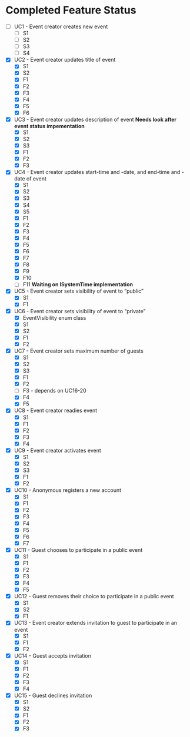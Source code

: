 # Completed Feature Status

- [ ] UC1 - Event creator creates new event
  - [ ] S1
  - [ ] S2
  - [ ] S3
  - [ ] S4
- [X] UC2 - Event creator updates title of event
  - [X] S1
  - [x] S2
  - [x] F1
  - [x] F2
  - [x] F3
  - [x] F4
  - [X] F5
  - [X] F6
- [x] UC3 - Event creator updates description of event **Needs look after event status impementation**
  - [x] S1
  - [x] S2
  - [x] S3
  - [x] F1
  - [x] F2
  - [x] F3
- [x] UC4 - Event creator updates start-time and -date, and end-time and -date of event
  - [x] S1
  - [x] S2
  - [x] S3
  - [x] S4
  - [x] S5
  - [x] F1
  - [x] F2
  - [x] F3
  - [x] F4
  - [x] F5
  - [x] F6
  - [x] F7
  - [x] F8
  - [x] F9
  - [x] F10
  - [ ] F11 **Waiting on ISystemTime implementation**
- [x] UC5 - Event creator sets visibility of event to “public”
  - [x] S1
  - [x] F1
- [x] UC6 - Event creator sets visibility of event to “private”
  - [x] EventVisibility enum class
  - [x] S1
  - [x] S2
  - [x] F1
  - [x] F2
- [x] UC7 - Event creator sets maximum number of guests
  - [x] S1
  - [x] S2
  - [x] S3
  - [x] F1
  - [x] F2
  - [ ] F3 - depends on UC16-20
  - [x] F4
  - [x] F5
- [x] UC8 - Event creator readies event
  - [x] S1
  - [x] F1
  - [x] F2
  - [X] F3
  - [x] F4
- [x] UC9 - Event creator activates event
  - [x] S1
  - [x] S2
  - [x] S3
  - [x] F1
  - [x] F2
- [x] UC10 - Anonymous registers a new account
  - [x] S1
  - [x] F1
  - [x] F2
  - [x] F3
  - [x] F4
  - [x] F5
  - [x] F6
  - [x] F7
- [x] UC11 - Guest chooses to participate in a public event
  - [x] S1
  - [x] F1
  - [x] F2
  - [x] F3
  - [x] F4
  - [x] F5
- [x] UC12 - Guest removes their choice to participate in a public event
  - [x] S1
  - [x] S2
  - [x] F1
- [x] UC13 - Event creator extends invitation to guest to participate in an event
  - [x] S1
  - [x] F1
  - [x] F2
- [x] UC14 - Guest accepts invitation
  - [x] S1
  - [x] F1
  - [x] F2
  - [x] F3
  - [x] F4
- [x] UC15 - Guest declines invitation
  - [x] S1
  - [x] S2
  - [x] F1
  - [x] F2
  - [x] F3
